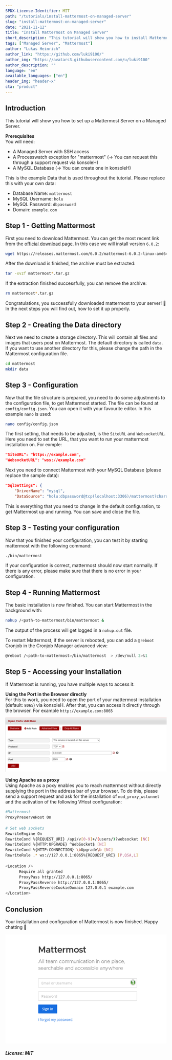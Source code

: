 ```yaml
---
SPDX-License-Identifier: MIT
path: "/tutorials/install-mattermost-on-managed-server"
slug: "install-mattermost-on-managed-server"
date: "2021-11-12"
title: "Install Mattermost on Managed Server"
short_description: "This tutorial will show you how to install Mattermost on a Managed Server."
tags: ["Managed Server", "Mattermost"]
author: "Lukas Heinrich"
author_link: "https://github.com/luki9100/"
author_img: "https://avatars3.githubusercontent.com/u/luki9100"
author_description: ""
language: "en"
available_languages: ["en"]
header_img: "header-x"
cta: "product"
---
```


## Introduction

This tutorial will show you how to set up a Mattermost Server on a Managed Server.

**Prerequisites**  
You will need:

* A Managed Server with SSH access
* A Processwatch exception for "mattermost" (-> You can request this through a support request via konsoleH)
* A MySQL Database (-> You can create one in konsoleH)

This is the example Data that is used throughout the tutorial. Please replace this with your own data:
* Database Name: `mattermost`
* MySQL Username: `holu`
* MySQL Password: `dbpassword`
* Domain: `example.com`

## Step 1 - Getting Mattermost

First you need to download Mattermost. You can get the most recent link from the [official download page](https://mattermost.com/deploy/).
In this case we will install version `6.0.2`:

```bash
wget https://releases.mattermost.com/6.0.2/mattermost-6.0.2-linux-amd64.tar.gz
```

After the download is finished, the archive must be extracted:
```bash
tar -xvzf mattermost*.tar.gz
```

If the extraction finished successfully, you can remove the archive:
```bash
rm mattermost*.tar.gz
```

Congratulations, you successfully downloaded mattermost to your server! :tada: In the next steps you will find out, how to set it up properly.

## Step 2 - Creating the Data directory

Next we need to create a storage directory. This will contain all files and images that users post on Mattermost. The default directory is called `data`. If you want to use another directory for this, please change the path in the Mattermost configuration file.
```bash
cd mattermost
mkdir data
```

## Step 3 - Configuration

Now that the file structure is prepared, you need to do some adjustments to the configuration file, to get Mattermost started.
The file can be found at `config/config.json`. You can open it with your favourite editor. In this example `nano` is used:
```bash
nano config/config.json
```
The first setting, that needs to be adjusted, is the `SiteURL` and `WebsocketURL`. Here you need to set the URL, that you want to run your mattermost installation on. For exmple:
```json
"SiteURL": "https://example.com",
"WebsocketURL": "wss://example.com"
```
Next you need to connect Mattermost with your MySQL Database (please replace the sample data):
```json
"SqlSettings": {
	"DriverName": "mysql",
	"DataSource": "holu:dbpassword@tcp(localhost:3306)/mattermost?charset=utf8mb4,utf8\u0026writeTimeout=30s",
```

This is everything that you need to change in the default configuration, to get Mattermost up and running. You can save and close the file.

## Step 3 - Testing your configuration

Now that you finished your configuration, you can test it by starting mattermost with the following command:
```bash
./bin/mattermost
```

If your configuration is correct, mattermost should now start normally. If there is any error, please make sure that there is no error in your configuration.

## Step 4 - Running Mattermost

The basic installation is now finished. You can start Mattermost in the background with:
```bash
nohup /<path-to-mattermost/bin/mattermost &
```
The output of the process will get logged in a `nohup.out` file.

To restart Mattermost, if the server is rebooted, you can add a `@reboot` Cronjob in the Cronjob Manager advanced view:
```bash
@reboot /<path-to-mattermost>/bin/mattermost  > /dev/null 2>&1
```


## Step 5 - Accessing your Installation

If Mattermost is running, you have multiple ways to access it:

**Using the Port in the Browser directly**  
For this to work, you need to open the port of your mattermost installation (default: `8065`) via konsoleH. After that, you can access it directly through the browser. For example ```http://example.com:8065```

![port](images/port.png)

**Using Apache as a proxy**  
Using Apache as a poxy enables you to reach mattermost without directly supplying the port in the address bar of your browser. To do this, please send a support request and ask for the installation of ```mod_proxy_wstunnel``` and the activation of the following VHost configuration:
```bash
#Mattermost
ProxyPreserveHost On

# Set web sockets
RewriteEngine On
RewriteCond %{REQUEST_URI} /api/v[0-9]+/(users/)?websocket [NC]
RewriteCond %{HTTP:UPGRADE} ^WebSocket$ [NC]
RewriteCond %{HTTP:CONNECTION} \bUpgrade\b [NC]
RewriteRule .* ws://127.0.0.1:8065%{REQUEST_URI} [P,QSA,L]

<Location />
      Require all granted
      ProxyPass http://127.0.0.1:8065/
      ProxyPassReverse http://127.0.0.1:8065/
      ProxyPassReverseCookieDomain 127.0.0.1 example.com
</Location>
```

## Conclusion

Your installation and configuration of Mattermost is now finished. Happy chatting :tada:

![login](images/login.png)

##### License: MIT

<!--

Contributor's Certificate of Origin

By making a contribution to this project, I certify that:

(a) The contribution was created in whole or in part by me and I have
    the right to submit it under the license indicated in the file; or

(b) The contribution is based upon previous work that, to the best of my
    knowledge, is covered under an appropriate license and I have the
    right under that license to submit that work with modifications,
    whether created in whole or in part by me, under the same license
    (unless I am permitted to submit under a different license), as
    indicated in the file; or

(c) The contribution was provided directly to me by some other person
    who certified (a), (b) or (c) and I have not modified it.

(d) I understand and agree that this project and the contribution are
    public and that a record of the contribution (including all personal
    information I submit with it, including my sign-off) is maintained
    indefinitely and may be redistributed consistent with this project
    or the license(s) involved.

Signed-off-by: Lukas Heinrich, lukas@lukas-heinrich.com

-->